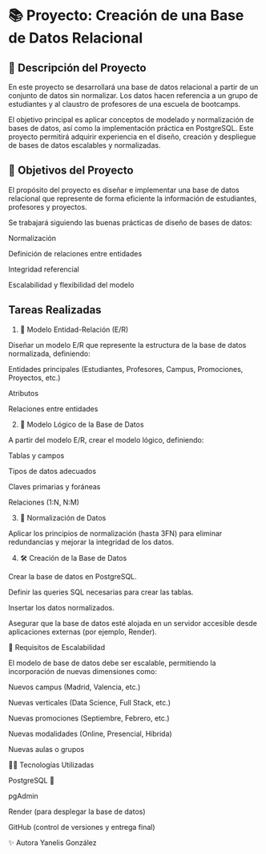 # 📚 Proyecto: Creación de una Base de Datos Relacional

## 🧩 Descripción del Proyecto

En este proyecto se desarrollará una base de datos relacional a partir de un conjunto de datos sin normalizar.
Los datos hacen referencia a un grupo de estudiantes y al claustro de profesores de una escuela de bootcamps.

El objetivo principal es aplicar conceptos de modelado y normalización de bases de datos, así como la implementación práctica en PostgreSQL.
Este proyecto permitirá adquirir experiencia en el diseño, creación y despliegue de bases de datos escalables y normalizadas.

## 🧠 Objetivos del Proyecto

El propósito del proyecto es diseñar e implementar una base de datos relacional que represente de forma eficiente la información de estudiantes, profesores y proyectos.

Se trabajará siguiendo las buenas prácticas de diseño de bases de datos:

Normalización

Definición de relaciones entre entidades

Integridad referencial

Escalabilidad y flexibilidad del modelo

## Tareas Realizadas

1. 🧱 Modelo Entidad-Relación (E/R)

Diseñar un modelo E/R que represente la estructura de la base de datos normalizada, definiendo:

Entidades principales (Estudiantes, Profesores, Campus, Promociones, Proyectos, etc.)

Atributos

Relaciones entre entidades

2. 🧩 Modelo Lógico de la Base de Datos

A partir del modelo E/R, crear el modelo lógico, definiendo:

Tablas y campos

Tipos de datos adecuados

Claves primarias y foráneas

Relaciones (1:N, N:M)

3. 🧹 Normalización de Datos

Aplicar los principios de normalización (hasta 3FN) para eliminar redundancias y mejorar la integridad de los datos.

4. 🛠️ Creación de la Base de Datos

Crear la base de datos en PostgreSQL.

Definir las queries SQL necesarias para crear las tablas.

Insertar los datos normalizados.

Asegurar que la base de datos esté alojada en un servidor accesible desde aplicaciones externas (por ejemplo, Render).

🚀 Requisitos de Escalabilidad

El modelo de base de datos debe ser escalable, permitiendo la incorporación de nuevas dimensiones como:

Nuevos campus (Madrid, Valencia, etc.)

Nuevas verticales (Data Science, Full Stack, etc.)

Nuevas promociones (Septiembre, Febrero, etc.)

Nuevas modalidades (Online, Presencial, Híbrida)

Nuevas aulas o grupos

🧑‍💻 Tecnologías Utilizadas

PostgreSQL 🐘

pgAdmin

Render (para desplegar la base de datos)

GitHub (control de versiones y entrega final)

✨ Autora
Yanelis González





